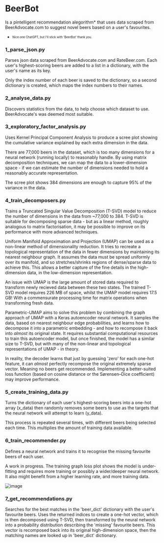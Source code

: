 # BeerBot

Is a pintelligent recommendation alegorithm* that uses data scraped from BeerAdvocate.com to suggest novel beers based on a user's favourites.

* <sub><sup>Nice one ChatGPT, but I'll stick with 'BeerBot' thank you.</sub></sup>

### 1_parse_json.py

Parses json data scraped from BeerAdvocate.com and RateBeer.com.  Each user's highest-scoring beers are added to a list in a dictionary, with the user's name as its key.

Only the index number of each beer is saved to the dictionary, so a second dictionary is created, which maps the index numbers to their names.

### 2_analyse_data.py

Discovers statistics from the data, to help choose which dataset to use.  BeerAdvocate's was deemed most suitable.

### 3_exploratory_factor_analysis.py

Uses Kernel Principal Component Analysis to produce a scree plot showing the cumulative variance explained by each extra dimension in the data.

There are 77,000 beers in the dataset, which is too many dimensions for a neural network (running locally) to reasonably handle.  By using matrix decomposition techniques, we can map the data to a lower-dimension space - if we can estimate the number of dimensions needed to hold a reasonably accurate representation.

The scree plot shows 384 dimensions are enough to capture 95% of the variance in the data.

### 4_train_decomposers.py

Trains a Truncated Singular Value Decomposition (T-SVD) model to reduce the number of dimensions in the data from ~77,000 to 384.  T-SVD is suitable for decomposing sparse data - but as a linear method, roughly analogous to matrix factorisation, it may be possible to improve on its performance with more advanced techniques.

Uniform Manifold Approximation and Projection (UMAP) can be used as a non-linear method of dimensionality reduction. It tries to recreate a topological representation of the data in fewer dimensions by maintaining its nearest neighbour graph.  It assumes the data must be spread uniformly over its manifold, and so stretches/shrinks regions of dense/sparse data to achieve this.  This allows a better capture of the fine details in the high-dimension data, in the low-dimension representation.

An issue with UMAP is the large amount of stored data required to transform newly recieved data between these two states.  The trained T-SVD model requires 226 MB of space, whilst the UMAP model requires 17.5 GB!  With a commensurate processing time for matrix operations when transforming fresh data.

Parametric-UMAP aims to solve this problem by combining the graph approach of UMAP with a Keras autoencoder neural network.  It samples the data, based on nearest neighbour edge probabilities, and learns how to decompose it into a parametric embedding - and how to recompose it back into _almost_ its original state.  It requires substantial computational resources to train this autoencoder model, but once finished, the model has a similar size to T-SVD, but with many of the non-linear and topological representations of UMAP - in theory.  

In reality, the decoder learns that just by guessing 'zero' for each one-hot feature, it can _almost_ perfectly recompose the original extremely sparse vector.  Meaning no beers get recommended.  Implementing a better-suited loss function (based on cosine distance or the Sørensen–Dice coefficient) may improve performance.

### 5_create_training_data.py

Turns the dictionary of each user's highest-scoring beers into a one-hot array (x_data) then randomly removes some beers to use as the targets that the neural network will attempt to learn (y_data).

This process is repeated several times, with different beers being selected each time.  This multiplies the amount of training data available.

### 6_train_recommender.py

Defines a neural network and trains it to recognise the missing favourite beers of each user.

A work in progress. The training graph loss plot shows the model is under-fitting and requires more training or possibly a wider/deeper neural network. It also might benefit from a higher learning rate, and more training data.

![image](https://github.com/colurw/beer_bot/assets/66322644/65dd2385-149b-40a4-b7c3-b0fddaa8b217)

### 7_get_recommendations.py

Searches for the best matches in the 'beer_dict' dictionary with the user's favourite beers.  Uses the returned indices to create a one-hot vector, which is then decomposed using T-SVD, then transformed by the neural network into a probability distribution describing the 'missing' favourite beers.  This vector is recomposed back into its original high-dimension space, then the matching names are looked up in 'beer_dict' dictionary.
